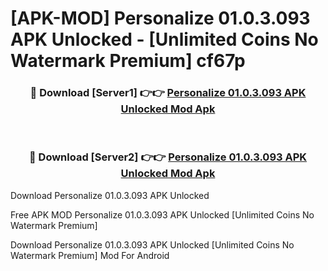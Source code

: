 # [APK-MOD] Personalize 01.0.3.093 APK Unlocked - [Unlimited Coins No Watermark Premium] cf67p



<div align="center">
<h3>🔴 Download [Server1] 👉👉 <a href="https://momento.my/?title=Personalize_01.0.3.093_APK_Unlocked">Personalize 01.0.3.093 APK Unlocked Mod Apk</a></h3><br>

<h3>🔴 Download [Server2] 👉👉 <a href="https://momento.my/?title=Personalize_01.0.3.093_APK_Unlocked">Personalize 01.0.3.093 APK Unlocked Mod Apk</a></h3>
</div>



Download Personalize 01.0.3.093 APK Unlocked 

Free APK MOD Personalize 01.0.3.093 APK Unlocked [Unlimited Coins No Watermark Premium]

Download Personalize 01.0.3.093 APK Unlocked [Unlimited Coins No Watermark Premium] Mod For Android

